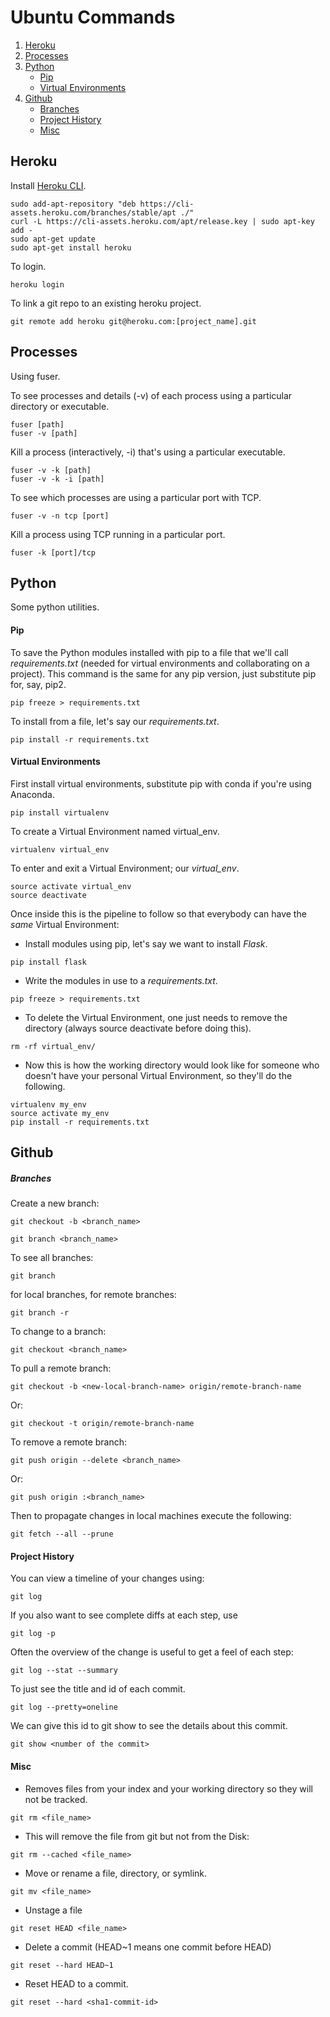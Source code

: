 # Ubuntu Commands

1. [Heroku](#heroku)
2. [Processes](#processes)
3. [Python](#python)
    * [Pip](#pip)
    * [Virtual Environments](#virtual-environments)
4. [Github](#github)
    * [Branches](#branches)
    * [Project History](#project-history)
    * [Misc](#misc)

## Heroku
Install [Heroku CLI](https://devcenter.heroku.com/articles/getting-started-with-python#set-up).
```
sudo add-apt-repository "deb https://cli-assets.heroku.com/branches/stable/apt ./"
curl -L https://cli-assets.heroku.com/apt/release.key | sudo apt-key add -
sudo apt-get update
sudo apt-get install heroku
```

To login.
```
heroku login
```

To link a git repo to an existing heroku project.
```
git remote add heroku git@heroku.com:[project_name].git
```

## Processes
Using fuser.

To see processes and details (-v) of each process using a particular directory or executable.
```
fuser [path]
fuser -v [path]
```
Kill a process (interactively, -i) that's using a particular executable.
```
fuser -v -k [path]
fuser -v -k -i [path]
```
To see which processes are using a particular port with TCP.
```
fuser -v -n tcp [port]
```
Kill a process using TCP running in a particular port.
```
fuser -k [port]/tcp
```


## Python
Some python utilities.

#### Pip
To save the Python modules installed with pip to a file that we'll call *requirements.txt* (needed for virtual environments and collaborating on a project). This command is the same for any pip version, just substitute pip for, say, pip2.
```
pip freeze > requirements.txt
```
To install from a file, let's say our *requirements.txt*.
```
pip install -r requirements.txt
```

#### Virtual Environments

First install virtual environments, substitute pip with conda if you're using Anaconda.
```
pip install virtualenv
```

To create a Virtual Environment named virtual_env.
```
virtualenv virtual_env
```

To enter and exit a Virtual Environment; our *virtual_env*.
```
source activate virtual_env
source deactivate
```

Once inside this is the pipeline to follow so that everybody can have the *same* Virtual Environment:
* Install modules using pip, let's say we want to install *Flask*.
```
pip install flask
```
* Write the modules in use to a *requirements.txt*.
```
pip freeze > requirements.txt
```
* To delete the Virtual Environment, one just needs to remove the directory (always source deactivate before doing this).
```
rm -rf virtual_env/
```
* Now this is how the working directory would look like for someone who doesn't have your personal Virtual Environment, so they'll do the following.
```
virtualenv my_env
source activate my_env
pip install -r requirements.txt
```

## Github

##### Branches
Create a new branch:
```
git checkout -b <branch_name>
```
```
git branch <branch_name>
```
To see all branches:
```
git branch
```
for local branches, for remote branches:
```
git branch -r
```
To change to a branch:
```
git checkout <branch_name>
```
To pull a remote branch:
```
git checkout -b <new-local-branch-name> origin/remote-branch-name
```
Or:
```
git checkout -t origin/remote-branch-name
```
To remove a remote branch:
```
git push origin --delete <branch_name>
```
Or:
```
git push origin :<branch_name>
```
Then to propagate changes in local machines execute the following:
```
git fetch --all --prune
```
#### Project History
You can view a timeline of your changes using:
```
git log
```
If you also want to see complete diffs at each step, use
```
git log -p
```
Often the overview of the change is useful to get a feel of each step:
```
git log --stat --summary
```
To just see the title and id of each commit.
```
git log --pretty=oneline
```
We can give this id to git show to see the details about this commit.
```
git show <number of the commit>
```
#### Misc
* Removes files from your index and your working directory so they will not be tracked.
```
git rm <file_name>
```
* This will remove the file from git but not from the Disk:
```
git rm --cached <file_name>
```
* Move or rename a file, directory, or symlink.
```
git mv <file_name>
```
* Unstage a file
```
git reset HEAD <file_name>
```
* Delete a commit (HEAD~1 means one commit before HEAD)
```
git reset --hard HEAD~1
```
* Reset HEAD to a commit.
```
git reset --hard <sha1-commit-id>
```
